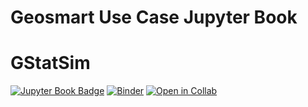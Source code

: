 # Geosmart Use Case Jupyter Book
# GStatSim

[![Jupyter Book Badge](https://jupyterbook.org/badge.svg)](https://geo-smart.github.io/GStatSim)
[![Binder](https://mybinder.org/badge_logo.svg)](https://mybinder.org/v2/gh/geo-smart/GStatSim/HEAD?urlpath=lab)
[![Open in Collab](https://colab.research.google.com/assets/colab-badge.svg)](https://colab.research.google.com/github/geo-smart/GStatSim)
